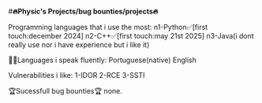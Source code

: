 #**🔥Physic's Projects/bug bounties/projects🔥**

Programming languages that i use the most:
n1-Python✅[first touch:december 2024]
n2-C++✅[first touch:may 21st 2025]
n3-Java(i dont really use nor i have experience but i like it)

👨‍🎓Languages i speak fluently:
Portuguese(native)
English

Vulnerabilities i like:
1-IDOR
2-RCE
3-SSTI

🏆Sucessfull bug bounties🏆
none.
